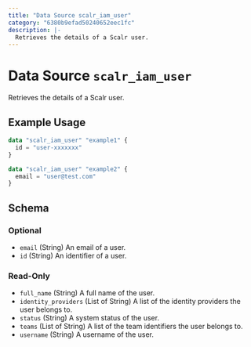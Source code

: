 ```yaml
---
title: "Data Source scalr_iam_user"
category: "6380b9efad50240652eec1fc"
description: |-
  Retrieves the details of a Scalr user.
---
```


# Data Source `scalr_iam_user`

Retrieves the details of a Scalr user.

## Example Usage

```terraform
data "scalr_iam_user" "example1" {
  id = "user-xxxxxxx"
}

data "scalr_iam_user" "example2" {
  email = "user@test.com"
}
```

<!-- schema generated by tfplugindocs -->
## Schema

### Optional

- `email` (String) An email of a user.
- `id` (String) An identifier of a user.

### Read-Only

- `full_name` (String) A full name of the user.
- `identity_providers` (List of String) A list of the identity providers the user belongs to.
- `status` (String) A system status of the user.
- `teams` (List of String) A list of the team identifiers the user belongs to.
- `username` (String) A username of the user.
